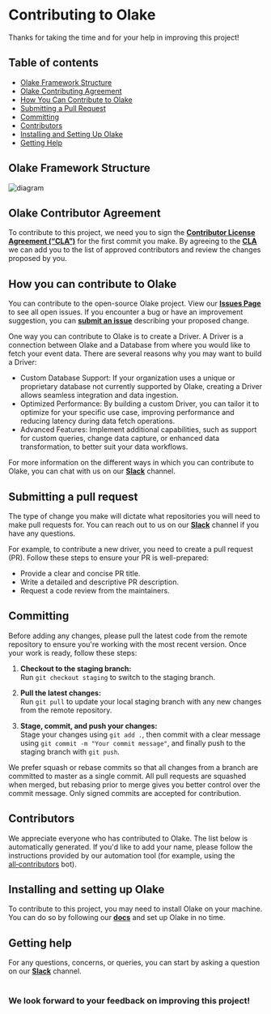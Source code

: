 # Contributing to Olake

Thanks for taking the time and for your help in improving this project!

## Table of contents
- [Olake Framework Structure](#olake-framework-structure)
- [Olake Contributing Agreement](#olake-contributor-agreement)
- [How You Can Contribute to Olake](#how-you-can-contribute-to-olake)
- [Submitting a Pull Request](#submitting-a-pull-request)
- [Committing](#committing)
- [Contributors](#contributors)
- [Installing and Setting Up Olake](#installing-and-setting-up-olake)
- [Getting Help](#getting-help)

## Olake Framework Structure
![diagram](/.github/assets/Olake.jpg)

## Olake Contributor Agreement

To contribute to this project, we need you to sign the [**Contributor License Agreement (“CLA”)**][CLA] for the first commit you make. By agreeing to the [**CLA**][CLA] we can add you to the list of approved contributors and review the changes proposed by you.

## How you can contribute to Olake

You can contribute to the open-source Olake project. View our [**Issues Page**](https://github.com/datazip-inc/olake/issues) to see all open issues. If you encounter a bug or have an improvement suggestion, you can [**submit an issue**](https://github.com/datazip-inc/olake/issues/new) describing your proposed change.

One way you can contribute to Olake is to create a Driver. A Driver is a connection between Olake and a Database from where you would like to fetch your event data. There are several reasons why you may want to build a Driver:

- Custom Database Support: If your organization uses a unique or proprietary database not currently supported by Olake, creating a Driver allows seamless integration and data ingestion.
- Optimized Performance: By building a custom Driver, you can tailor it to optimize for your specific use case, improving performance and reducing latency during data fetch operations.
- Advanced Features: Implement additional capabilities, such as support for custom queries, change data capture, or enhanced data transformation, to better suit your data workflows.

For more information on the different ways in which you can contribute to Olake, you can chat with us on our [**Slack**](https://join.slack.com/t/getolake/shared_invite/zt-2usyz3i6r-8I8c9MtfcQUINQbR7vNtCQ) channel.

## Submitting a pull request

The type of change you make will dictate what repositories you will need to make pull requests for. You can reach out to us on our [**Slack**](https://join.slack.com/t/getolake/shared_invite/zt-2usyz3i6r-8I8c9MtfcQUINQbR7vNtCQ/) channel if you have any questions.

For example, to contribute a new driver, you need to create a pull request (PR). Follow these steps to ensure your PR is well-prepared:
- Provide a clear and concise PR title.
- Write a detailed and descriptive PR description.
- Request a code review from the maintainers.

## Committing

Before adding any changes, please pull the latest code from the remote repository to ensure you're working with the most recent version. Once your work is ready, follow these steps:

1. **Checkout to the staging branch:**  
   Run `git checkout staging` to switch to the staging branch.

2. **Pull the latest changes:**  
   Run `git pull` to update your local staging branch with any new changes from the remote repository.

3. **Stage, commit, and push your changes:**  
   Stage your changes using `git add .`, then commit with a clear message using `git commit -m "Your commit message"`, and finally push to the staging branch with `git push`.

We prefer squash or rebase commits so that all changes from a branch are committed to master as a single commit. All pull requests are squashed when merged, but rebasing prior to merge gives you better control over the commit message. Only signed commits are accepted for contribution.

## Contributors

We appreciate everyone who has contributed to Olake. The list below is automatically generated. If you'd like to add your name, please follow the instructions provided by our automation tool (for example, using the [all‑contributors](https://allcontributors.org/) bot).

<!-- ALL-CONTRIBUTORS-LIST:START -->
<!-- The following section is automatically updated with the list of contributors -->
<!-- Example entry: -->
<!--
<table>
  <tr>
    <td align="center">
      <a href="https://github.com/username">
        <img src="https://avatars.githubusercontent.com/username?s=100" width="100px;" alt=""/><br />
        <sub><b>username</b></sub>
      </a>
    </td>
  </tr>
</table>
-->
<!-- ALL-CONTRIBUTORS-LIST:END -->

## Installing and setting up Olake

To contribute to this project, you may need to install Olake on your machine. You can do so by following our [**docs**](https://olake.io/docs) and set up Olake in no time.

## Getting help

For any questions, concerns, or queries, you can start by asking a question on our [**Slack**](https://join.slack.com/t/getolake/shared_invite/zt-2usyz3i6r-8I8c9MtfcQUINQbR7vNtCQ) channel.
<br><br>

### We look forward to your feedback on improving this project!

<!----variables---->

[CLA]: https://docs.google.com/forms/d/e/1FAIpQLSdze2q6gn81fmbIp2bW5cIpAXcpv7Y5OQjQyXflNvoYWiO4OQ/viewform
